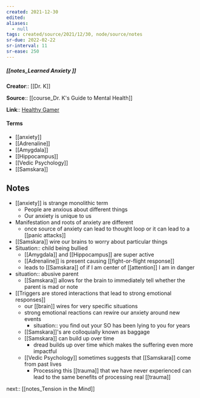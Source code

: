 ```yaml
---
created: 2021-12-30 
edited: 
aliases:
  - null
tags: created/source/2021/12/30, node/source/notes
sr-due: 2022-02-22
sr-interval: 11
sr-ease: 250
---
```


##### [[notes_Learned Anxiety ]]

**Creator**:: [[Dr. K]]
 
**Source**:: [[course_Dr. K's Guide to Mental Health]]

**Link**:: [Healthy Gamer](https://coaching.healthygamer.gg/guide/lessons/learned-anxiety)

#### Terms

- [[anxiety]]
- [[Adrenaline]]
- [[Amygdala]]
- [[Hippocampus]]
- [[Vedic Psychology]]
- [[Samskara]]

## Notes

- [[anxiety]] is strange monolithic term
	- People are anxious about different things
	- Our anxiety is unique to us
- Manifestation and roots of anxiety are different
	- once source of anxiety can lead to thought loop or it can lead to a [[panic attacks]]
- [[Samskara]] wire our brains to worry about particular things
- Situation:: child being bullied
	- [[Amygdala]] and [[Hippocampus]] are super active
	- [[Adrenaline]] is present causing [[fight-or-flight response]]
	- leads to [[Samskara]] of if I am center of [[attention]] I am in danger
- situation:: abusive parent
	- [[Samskara]] allows for the brain to immediately tell whether the parent is mad or note
- [[Triggers are stored interactions that lead to strong emotional responses]]
	- our [[brain]] wires for very specific situations
	- strong emotional reactions can rewire our anxiety around new events
		- situation:: you find out your SO has been lying to you for years 
	- [[Samskara]]'s are colloquially known as baggage
	- [[Samskara]] can build up over time
		- dread builds up over time which makes the suffering even more impactful
	- [[Vedic Psychology]] sometimes suggests that [[Samskara]] come from past lives
		- Processing this [[trauma]] that we have never experienced can lead to the same benefits of processing real [[trauma]]

next:: [[notes_Tension in the Mind]]
